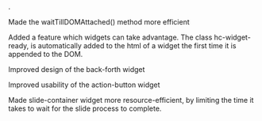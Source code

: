 .

Made the waitTillDOMAttached() method more efficient

Added a feature which widgets can take advantage. The class hc-widget-ready, is automatically added to the html of a widget the first time it is appended to the DOM.

Improved design of the back-forth widget

Improved usability of the action-button widget

Made slide-container widget more resource-efficient, by limiting the time it takes to wait for the slide process to complete.